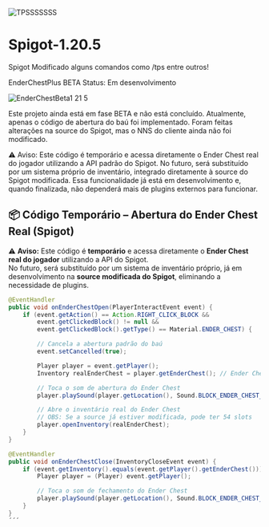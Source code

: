 
![TPSSSSSSS](https://github.com/user-attachments/assets/418239ef-e1c4-49ec-a898-6a9e7a63b74f)




# Spigot-1.20.5
 
 
 Spigot Modificado alguns comandos como /tps entre outros!


EnderChestPlus BETA
Status: Em desenvolvimento

![EnderChestBeta1 21 5](https://github.com/user-attachments/assets/b6fd3996-35eb-473a-ae64-df9b46d9dcb8)




Este projeto ainda está em fase BETA e não está concluído. Atualmente, apenas o código de abertura do baú foi implementado.
Foram feitas alterações na source do Spigot, mas o NNS do cliente ainda não foi modificado.

⚠️ Aviso: Este código é temporário e acessa diretamente o Ender Chest real do jogador utilizando a API padrão do Spigot.
No futuro, será substituído por um sistema próprio de inventário, integrado diretamente à source do Spigot modificada.
Essa funcionalidade já está em desenvolvimento e, quando finalizada, não dependerá mais de plugins externos para funcionar.

## 📦 Código Temporário – Abertura do Ender Chest Real (Spigot)

⚠️ **Aviso:** Este código é **temporário** e acessa diretamente o **Ender Chest real do jogador** utilizando a API do Spigot.  
No futuro, será substituído por um sistema de inventário próprio, já em desenvolvimento na **source modificada do Spigot**, eliminando a necessidade de plugins.

```java
@EventHandler
public void onEnderChestOpen(PlayerInteractEvent event) {
    if (event.getAction() == Action.RIGHT_CLICK_BLOCK &&
        event.getClickedBlock() != null &&
        event.getClickedBlock().getType() == Material.ENDER_CHEST) {

        // Cancela a abertura padrão do baú
        event.setCancelled(true);

        Player player = event.getPlayer();
        Inventory realEnderChest = player.getEnderChest(); // Ender Chest real do jogador

        // Toca o som de abertura do Ender Chest
        player.playSound(player.getLocation(), Sound.BLOCK_ENDER_CHEST_OPEN, 1.0f, 1.0f);

        // Abre o inventário real do Ender Chest
        // OBS: Se a source já estiver modificada, pode ter 54 slots
        player.openInventory(realEnderChest);
    }
}

@EventHandler
public void onEnderChestClose(InventoryCloseEvent event) {
    if (event.getInventory().equals(event.getPlayer().getEnderChest())) {
        Player player = (Player) event.getPlayer();

        // Toca o som de fechamento do Ender Chest
        player.playSound(player.getLocation(), Sound.BLOCK_ENDER_CHEST_CLOSE, 1.0f, 1.0f);
    }
}
´´´

